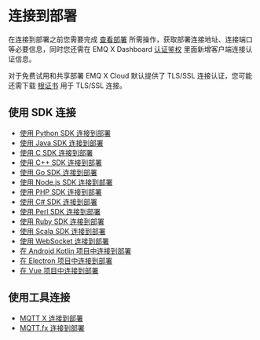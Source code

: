 # 连接到部署

在连接到部署之前您需要完成 [查看部署](../deployments/view_deployment.md) 所需操作，获取部署连接地址、连接端口等必要信息，同时您还需在 EMQ X Dashboard [认证鉴权](../deployments/dashboard/users_and_acl.md) 里面新增客户端连接认证信息。

对于免费试用和共享部署 EMQ X Cloud 默认提供了 TLS/SSL 连接认证，您可能还需下载 [根证书](https://static.emqx.net/data/cn.emqx.cloud-ca.crt) 用于 TLS/SSL 连接。



## 使用 SDK 连接

* [使用 Python SDK 连接到部署](python_sdk.md)
* [使用 Java SDK 连接到部署](java_sdk.md)
* [使用 C SDK 连接到部署](c_sdk.md)
* [使用 C++ SDK 连接到部署](cpp_sdk.md)
* [使用 Go SDK 连接到部署](golang_sdk.md)
* [使用 Node.js SDK 连接到部署](nodejs_sdk.md)
* [使用 PHP SDK 连接到部署](php_sdk.md)
* [使用 C# SDK 连接到部署](c_sharp_sdk.md)
* [使用 Perl SDK 连接到部署](perl_sdk.md)
* [使用 Ruby SDK 连接到部署](ruby_sdk.md)
* [使用 Scala SDK 连接到部署](scala_sdk.md)
* [使用 WebSocket 连接到部署](web_websocket.md)
* [在 Android Kotlin 项目中连接到部署](android_kotlin_sdk.md)
* [在 Electron 项目中连接到部署](electron_sdk.md)
* [在 Vue 项目中连接到部署](vue_sdk.md)

## 使用工具连接

* [MQTT X 连接到部署](mqttx.md)
* [MQTT.fx 连接到部署](mqttfx.md)

